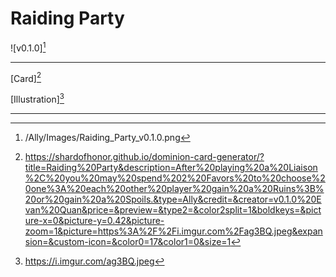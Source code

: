 # Raiding Party

![v0.1.0][^v0.1.0]

---

[Card][^Card]

[Illustration][^Illustration]

---

[^v0.1.0]: /Ally/Images/Raiding_Party_v0.1.0.png
[^Card]: https://shardofhonor.github.io/dominion-card-generator/?title=Raiding%20Party&description=After%20playing%20a%20Liaison%2C%20you%20may%20spend%202%20Favors%20to%20choose%20one%3A%20each%20other%20player%20gain%20a%20Ruins%3B%20or%20gain%20a%20Spoils.&type=Ally&credit=&creator=v0.1.0%20Evan%20Quan&price=&preview=&type2=&color2split=1&boldkeys=&picture-x=0&picture-y=0.42&picture-zoom=1&picture=https%3A%2F%2Fi.imgur.com%2Fag3BQ.jpeg&expansion=&custom-icon=&color0=17&color1=0&size=1
[^Illustration]: https://i.imgur.com/ag3BQ.jpeg